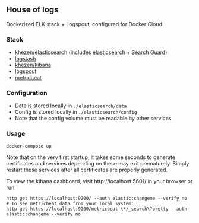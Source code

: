 ## House of logs

Dockerized ELK stack + Logspout, configured for Docker Cloud

### Stack

* [khezen/elasticsearch](https://github.com/Khezen/docker-elasticsearch) (includes [elasticsearch](https://www.elastic.co/) + [Search Guard](https://floragunn.com/))
* [logstash](https://www.elastic.co/products/logstash)
* [khezen/kibana](https://github.com/khezen/docker-kibana)
* [logspout](https://github.com/gliderlabs/logspout)
* [metricbeat](https://www.elastic.co/downloads/beats/metricbeat)

### Configuration

* Data is stored locally in `./elasticsearch/data`
* Config is stored locally in `./elasticsearch/config`
* Note that the config volume must be readable by other services

### Usage

    docker-compose up

Note that on the very first startup, it takes some seconds to generate certificates and services depending on these may exit prematurely. Simply restart these services after all certificates are properly generated.

To view the kibana dashboard, visit http://localhost:5601/ in your browser or run:

    http get https://localhost:9200/ --auth elastic:changeme --verify no
    # To see metricbeat data from your local system:
    http get https://localhost:9200/metricbeat-\*/_search\?pretty --auth elastic:changeme --verify no
